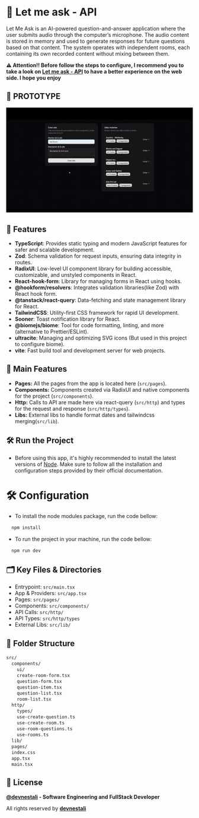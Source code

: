 # 🤖 Let me ask - API

Let Me Ask is an AI-powered question-and-answer application where the user submits audio through the computer’s microphone. The audio content is stored in memory and used to generate responses for future questions based on that content. The system operates with independent rooms, each containing its own recorded content without mixing between them.

**⚠️ Attention!! Before follow the steps to configure, I recommend you to take a look on [Let me ask - API](https://github.com/devnestali/let-me-ask-server) to have a better experience on the web side. I hope you enjoy**

## 🤖 PROTOTYPE

![prototipe](./assets/let-me-ask-prototipe.gif)

## 📒 Features

- **TypeScript**: Provides static typing and modern JavaScript features for safer and scalable development.
- **Zod**: Schema validation for request inputs, ensuring data integrity in routes.
- **RadixUI**: Low-level UI component library for building accessible, customizable, and unstyled components in React.
- **React-hook-form**: Library for managing forms in React using hooks.
- **@hookform/resolvers**: Integrates validation libraries(like Zod) with React hook form.
- **@tanstack/react-query**: Data-fetching and state management library for React.
- **TailwindCSS**: Utility-first CSS framework for rapid UI development.
- **Sooner**: Toast notification library for React.
- **@biomejs/biome**: Tool for code formatting, linting, and more (alternative to Prettier/ESLint).
- **ultracite**: Managing and optimizing SVG icons (But used in this project to configure biome).
- **vite**: Fast build tool and development server for web projects.

## 📇 Main Features
- **Pages:** All the pages from the app is located here (`src/pages`).
- **Components:** Components created via RadixUI and native components for the project (`src/components`).
- **Http:** Calls to API are made here via react-query (`src/http`) and types for the request and response (`src/http/types`).
- **Libs:** External libs to handle format dates and tailwindcss merging(`src/lib`).

## 🛠️ Run the Project

- Before using this app, it's highly recommended to install the latest versions of [Node](https://nodejs.org/). Make sure to follow all the installation and configuration steps provided by their official documentation.

# 🛠️ Configuration

  - To install the node modules package, run the code bellow:
  ```bash
    npm install
  ```

  - To run the project in your machine, run the code bellow:
  ```bash
    npm run dev
  ```

## 🗂️ Key Files & Directories
- Entrypoint: `src/main.tsx`
- App & Providers: `src/app.tsx`
- Pages: `src/pages/`
- Components: `src/components/`
- API Calls: `src/http/`
- API Types: `src/http/types`
- External Libs: `src/lib/`

## 📂 Folder Structure

```
src/
  components/
    ui/
    create-room-form.tsx
    question-form.tsx
    question-item.tsx
    question-list.tsx
    room-list.tsx
  http/
    types/
    use-create-question.ts
    use-create-room.ts
    use-room-questions.ts
    use-rooms.ts
  lib/    
  pages/
  index.css
  app.tsx
  main.tsx
```

## 🚀 License

**[@devnestali]('https://github.com/devnestali') - Software Engineering and FullStack Developer**



All rights reserved by **[devnestali]('https://github.com/devnestali')**